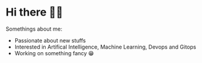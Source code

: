 # Hi there 👋🏻

Somethings about me:

- Passionate about new stuffs
- Interested in Artifical Intelligence, Machine Learning, Devops and Gitops
- Working on something fancy 😁

